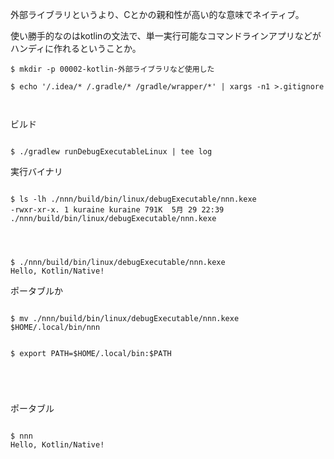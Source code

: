 外部ライブラリというより、Cとかの親和性が高い的な意味でネイティブ。

使い勝手的なのはkotlinの文法で、単一実行可能なコマンドラインアプリなどがハンディに作れるということか。

```
$ mkdir -p 00002-kotlin-外部ライブラリなど使用した

$ echo '/.idea/* /.gradle/* /gradle/wrapper/*' | xargs -n1 >.gitignore



```


ビルド



```

$ ./gradlew runDebugExecutableLinux | tee log

```


実行バイナリ

```

$ ls -lh ./nnn/build/bin/linux/debugExecutable/nnn.kexe
-rwxr-xr-x. 1 kuraine kuraine 791K  5月 29 22:39 ./nnn/build/bin/linux/debugExecutable/nnn.kexe




$ ./nnn/build/bin/linux/debugExecutable/nnn.kexe
Hello, Kotlin/Native!

```



ポータブルか

```

$ mv ./nnn/build/bin/linux/debugExecutable/nnn.kexe $HOME/.local/bin/nnn


$ export PATH=$HOME/.local/bin:$PATH





```


ポータブル

```

$ nnn
Hello, Kotlin/Native!

```


